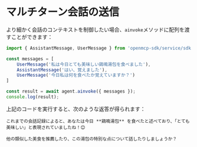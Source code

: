 # マルチターン会話の送信

より細かく会話のコンテキストを制御したい場合、`ainvoke`メソッドに配列を渡すことができます：

```typescript
import { AssistantMessage, UserMessage } from 'openmcp-sdk/service/sdk';

const messages = [
    UserMessage('私は今日とても美味しい鶏鳴湯包を食べました'),
    AssistantMessage('はい、覚えました'),
    UserMessage('今日私は何を食べたか覚えていますか？')
]

const result = await agent.ainvoke({ messages });
console.log(result);
```

上記のコードを実行すると、次のような返答が得られます：

```
これまでの会話記録によると、あなたは今日 **鶏鳴湯包** を食べたと述べており、「とても美味しい」と表現されていましたね！😊

他の類似した美食を推薦したり、この湯包の特別な点について話したりしましょうか？
```